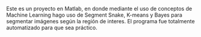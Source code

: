 Este es un proyecto en Matlab, en donde mediante el uso de conceptos de Machine Learning hago uso de Segment Snake, K-means y Bayes para segmentar imágenes según la región de interes.
El programa fue totalmente automatizado para que sea práctico. 
